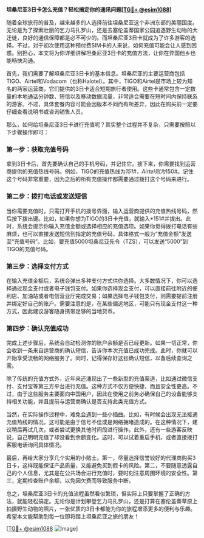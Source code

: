 **坦桑尼亚3日卡怎么充值？轻松搞定你的通讯问题[[TG💪+ @esim1088](https://t.me/s/esim1088)]**

随着全球旅行的普及，越来越多的人选择前往坦桑尼亚这个非洲东部的美丽国度。无论是为了探索壮丽的乞力马扎罗山，还是去塞伦盖蒂国家公园追逐野生动物的大迁徙，良好的通信保障都是必不可少的。而坦桑尼亚3日卡就成为了许多游客的选择。不过，对于初次使用这种预付费SIM卡的人来说，如何充值可能会让人感到困惑。别担心，本文将为你详细讲解坦桑尼亚3日卡的充值方法，让你在异国他乡也能畅快沟通。

首先，我们需要了解坦桑尼亚3日卡的基本信息。坦桑尼亚的主要运营商包括TIGO、Airtel和Vodacom（也称Halotel）。其中，TIGO和Airtel是市场上较为知名的两家运营商，它们提供的3日卡适合短期旅行者使用。这些卡通常包含一定数量的本地通话分钟数、短信以及移动数据流量，非常适合需要在短时间内保持联系的游客。不过，具体套餐内容可能会因版本不同而有所差异，因此在购买前一定要仔细查看说明书或咨询销售人员。

那么，如何给坦桑尼亚3日卡进行充值呢？其实整个过程并不复杂，只需要按照以下步骤操作即可：

### 第一步：获取充值号码

拿到3日卡后，首先要确认自己的手机号码，并记住它。接下来，你需要找到运营商提供的充值热线号码。例如，TIGO的充值热线为*151#，Airtel则为*150#。记住这个号码非常重要，因为之后的所有充值操作都需要通过拨打这个号码来进行。

### 第二步：拨打电话或发送短信

当你需要充值时，只需打开手机的拨号界面，输入运营商提供的充值热线号码，然后按下拨出键。比如，如果你想为TIGO的3日卡充值，就输入*151#并拨出。此时，系统会提示你输入充值金额或选择相应的充值选项。如果你觉得拨打电话有些麻烦，也可以直接发送短信到指定的充值号码，具体格式一般为“充值金额”发送至“充值号码”。比如，要充值5000坦桑尼亚先令（TZS），可以发送“5000”到TIGO的充值号码。

### 第三步：选择支付方式

在输入充值金额后，系统会弹出多种支付方式供你选择。大多数情况下，你可以选择通过现金支付或者电子钱包支付。如果你选择现金支付，可以直接前往附近的便利店、加油站或者电信营业厅完成交易；如果选择电子钱包支付，则需要提前注册并绑定好自己的账户。需要注意的是，在某些偏远地区，可能只有现金支付这一种方式，因此建议游客随身携带足够的当地货币。

### 第四步：确认充值成功

完成上述步骤后，系统会自动检测你的账户余额是否已经更新。如果一切正常，你会收到一条来自运营商的确认短信，告诉你本次充值已成功完成。此时，你就可以开始享受流畅的网络服务了。同时，记得保存好这张确认短信，以备后续查询之需。

除了传统的充值方式外，近年来还涌现出了一些新型的充值渠道，比如通过微信支付、支付宝等第三方平台进行充值。这种方式不仅方便快捷，而且安全性更高。不过，由于这些服务主要面向中国用户，因此在使用之前务必确保自己的设备能够支持相关功能，并且提前与运营商确认是否支持此类充值方式。

当然，在实际操作过程中，难免会遇到一些小插曲。比如，有时候会出现无法接通充值热线的情况，这可能是由于信号不佳或是网络拥堵造成的。在这种情况下，建议稍后再试几次，或者尝试更换其他时间段进行操作。此外，还有一些游客反映说，自己明明充值了却没看到余额变化。这时，可以试着重启手机，或者直接拨打客服电话询问具体情况。

最后，再给大家分享几个实用的小贴士。第一，尽量选择信誉较好的代理商购买3日卡，这样既能保证产品质量，又能避免买到假卡的风险。第二，不要随意透露自己的个人信息，尤其是在公共场合进行充值时，要时刻注意周围环境的安全性。第三，定期检查账户余额，以免因欠费而导致服务中断。

总之，坦桑尼亚3日卡的充值流程虽然看似繁琐，但实际上只要掌握了正确的方法，就能轻松搞定。无论你是计划攀登乞力马扎罗山，还是打算在塞伦盖蒂草原上拍摄野生动物的照片，一张优质的3日卡都能为你的旅程增添更多的便利与乐趣。希望本文能帮助到每一位即将踏上坦桑尼亚之旅的朋友！

[[TG💪+ @esim1088](https://t.me/s/esim1088) ![Image](https://i.postimg.cc/4NQfJmqS/Snipaste-2025-05-13-00-14-12.png)]